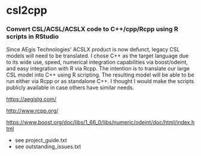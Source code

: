 # csl2cpp

### Convert CSL/ACSL/ACSLX code to C++/cpp/Rcpp using R scripts in RStudio

Since AEgis Technologies' ACSLX product is now defunct, legacy CSL models will need to be translated. 
I chose C++ as the target language due to its wide use, speed, numerical integration capabilities via boost/odeint, and easy integration with R via Rcpp.
The intention is to translate our large CSL model into C++ using R scripting. The resulting model will be able to be run either via Rcpp or as standalone C++.
I thought I would make the scripts publicly available in case others have similar needs.

https://aegistg.com/

http://www.rcpp.org/

https://www.boost.org/doc/libs/1_66_0/libs/numeric/odeint/doc/html/index.html

* see project_guide.txt
* see outstanding_issues.txt
